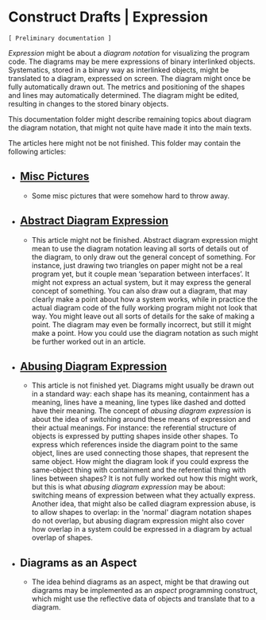﻿Construct Drafts | Expression
=============================

`[ Preliminary documentation ]`

*Expression* might be about a *diagram notation* for visualizing the program code. The diagrams may be mere expressions of binary interlinked objects. Systematics, stored in a binary way as interlinked objects, might be translated to a diagram, expressed on screen. The diagram might once be fully automatically drawn out. The metrics and positioning of the shapes and lines may automatically determined. The diagram might be edited, resulting in changes to the stored binary objects.

This documentation folder might describe remaining topics about diagram the diagram notation, that might not quite have made it into the main texts.

The articles here might not be not finished. This folder may contain the following articles:

- ## [Misc Pictures](misc-pictures)

    - Some misc pictures that were somehow hard to throw away.

- ## [Abstract Diagram Expression](abstract-diagram-expression.md)

    - This article might not be finished. Abstract diagram expression might mean to use the diagram notation leaving all sorts of details out of the diagram, to only draw out the general concept of something. For instance, just drawing two triangles on paper might not be a real program yet, but it couple mean ‘separation between interfaces’. It might not express an actual system, but it may express the general concept of something. You can also draw out a diagram, that may clearly make a point about how a system works, while in practice the actual diagram code of the fully working program might not look that way. You might leave out all sorts of details for the sake of making a point. The diagram may even be formally incorrect, but still it might make a point. How you could use the diagram notation as such might be further worked out in an article.

- ## [Abusing Diagram Expression](abusing-diagram-expression.md)

    - This article is not finished yet. Diagrams might usually be drawn out in a standard way: each shape has its meaning, containment has a meaning, lines have a meaning, line types like dashed and dotted have their meaning. The concept of *abusing diagram expression* is about the idea of switching around these means of expression and their actual meanings. For instance: the referential structure of objects is expressed by putting shapes inside other shapes. To express which references inside the diagram point to the same object, lines are used connecting those shapes, that represent the same object. How might the diagram look if you could express the same-object thing with containment and the referential thing with lines between shapes? It is not fully worked out how this might work, but this is what *abusing diagram expression* may be about: switching means of expression between what they actually express. Another idea, that might also be called diagram expression abuse, is to allow shapes to overlap: in the 'normal' diagram notation shapes do not overlap, but abusing diagram expression might also cover how overlap in a system could be expressed in a diagram by actual overlap of shapes.

- ## Diagrams as an Aspect

    - The idea behind diagrams as an aspect, might be that drawing out diagrams may be implemented as an *aspect* programming construct, which might use the reflective data of objects and translate that to a diagram.